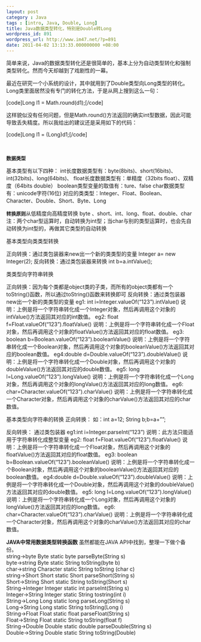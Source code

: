 ```yaml
---
layout: post
category : Java
tags : [intro, Java, Double, Long]
title: Java数据类型转化，特别是Double转Long
wordpress_id: 891
wordpress_url: http://www.im47.net/?p=891
date: 2011-04-02 13:13:33.000000000 +08:00
---
```

简单来说，Java的数据类型转化还是很简单的，基本上分为自动类型转化和强制类型转化。然而今天却越到了戏剧性的一幕。

最近在研究一个小系统的设计，其中就用到了Double类型向Long类型的转化。Long类里面居然没有专门的转化方法，于是从网上搜到这么一句：

[code]Long l1 = Math.round(d1);[/code]

这样貌似没有任何问题，但是Math.round()方法返回的确实int型数据，因此可能导致丢失精度。所以我给出的建议还是采用如下的代码：

[code]Long l1 = (Long)d1;[/code]

&nbsp;
<div>

<strong><span style="font-size: small;">数据类型</span></strong>

基本类型有以下四种：
int长度数据类型有：byte(8bits)、short(16bits)、int(32bits)、long(64bits)、
float长度数据类型有：单精度（32bits float）、双精度（64bits double）
boolean类型变量的取值有：ture、false
char数据类型有：unicode字符(16位)
对应的类类型：Integer、Float、Boolean、Character、Double、Short、Byte、Long

</div>
<div><strong><span style="font-size: small;">转换原则</span></strong>从低精度向高精度转换
byte 、short、int、long、float、double、char
注：两个char型运算时，自动转换为int型；当char与别的类型运算时，也会先自动转换为int型的，再做其它类型的自动转换

基本类型向类类型转换

正向转换：通过类包装器来new出一个新的类类型的变量
Integer a= new Integer(2);
反向转换：通过类包装器来转换
int b=a.intValue();

类类型向字符串转换

正向转换：因为每个类都是object类的子类，而所有的object类都有一个toString()函数，所以通过toString()函数来转换即可
反向转换：通过类包装器new出一个新的类类型的变量
eg1: int i=Integer.valueOf(“123”).intValue()
说明：上例是将一个字符串转化成一个Integer对象，然后再调用这个对象的intValue()方法返回其对应的int数值。
eg2: float f=Float.valueOf(“123”).floatValue()
说明：上例是将一个字符串转化成一个Float对象，然后再调用这个对象的floatValue()方法返回其对应的float数值。
eg3: boolean b=Boolean.valueOf(“123”).booleanValue()
说明：上例是将一个字符串转化成一个Boolean对象，然后再调用这个对象的booleanValue()方法返回其对应的boolean数值。
eg4:double d=Double.valueOf(“123”).doubleValue()
说明：上例是将一个字符串转化成一个Double对象，然后再调用这个对象的doubleValue()方法返回其对应的double数值。
eg5: long l=Long.valueOf(“123”).longValue()
说明：上例是将一个字符串转化成一个Long对象，然后再调用这个对象的longValue()方法返回其对应的long数值。
eg6: char=Character.valueOf(“123”).charValue()
说明：上例是将一个字符串转化成一个Character对象，然后再调用这个对象的charValue()方法返回其对应的char数值。

基本类型向字符串的转换
正向转换：
如：int a=12;
String b;b=a+””;

反向转换：
通过类包装器
eg1:int i=Integer.parseInt(“123”)
说明：此方法只能适用于字符串转化成整型变量
eg2: float f=Float.valueOf(“123”).floatValue()
说明：上例是将一个字符串转化成一个Float对象，然后再调用这个对象的floatValue()方法返回其对应的float数值。
eg3: boolean b=Boolean.valueOf(“123”).booleanValue()
说明：上例是将一个字符串转化成一个Boolean对象，然后再调用这个对象的booleanValue()方法返回其对应的boolean数值。
eg4:double d=Double.valueOf(“123”).doubleValue()
说明：上例是将一个字符串转化成一个Double对象，然后再调用这个对象的doubleValue()方法返回其对应的double数值。
eg5: long l=Long.valueOf(“123”).longValue()
说明：上例是将一个字符串转化成一个Long对象，然后再调用这个对象的longValue()方法返回其对应的long数值。
eg6: char=Character.valueOf(“123”).charValue()
说明：上例是将一个字符串转化成一个Character对象，然后再调用这个对象的charValue()方法返回其对应的char数值。

</div>
<div><strong>JAVA中常用数据类型转换函数 </strong>
虽然都能在JAVA API中找到，整理一下做个备份。</div>
<div>string-&gt;byte
Byte static byte parseByte(String s)</div>
<div>byte-&gt;string
Byte static String toString(byte b)</div>
<div>char-&gt;string
Character static String toString (char c)</div>
<div>string-&gt;Short
Short static Short parseShort(String s)</div>
<div>Short-&gt;String
Short static String toString(Short s)</div>
<div>String-&gt;Integer
Integer static int parseInt(String s)</div>
<div>Integer-&gt;String
Integer static String tostring(int i)</div>
<div>String-&gt;Long
Long static long parseLong(String s)</div>
<div>Long-&gt;String
Long static String toString(Long i)</div>
<div>String-&gt;Float
Float static float parseFloat(String s)</div>
<div>Float-&gt;String
Float static String toString(float f)</div>
<div>String-&gt;Double
Double static double parseDouble(String s)</div>
<div>Double-&gt;String
Double static String toString(Double)</div>
